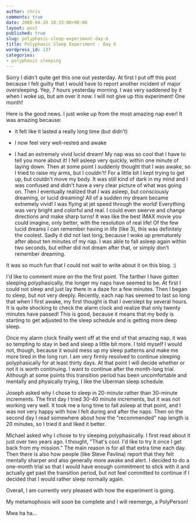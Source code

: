 ```yaml
---
author: chris
comments: true
date: 2008-04-20 10:33:00+00:00
layout: post
published: true
slug: polyphasic-sleep-experiment-day-6
title: Polyphasic Sleep Experiment - Day 6
wordpress_id: 137
categories:
- polyphasic sleeping
---
```


Sorry I didn't quite get this one out yesterday.  At first I put off this post because I felt guilty that I would have to report another incident of major oversleeping. Yep, 7 hours yesterday morning.  I was very saddened by it when I woke up, but am over it now.  I will not give up this experiment!  One month!  
  
Here is the good news.  I just woke up from the most amazing nap ever!  It was amazing because:  


  * it felt like it lasted a really long time (but didn't)  

  * I now feel very well-rested and awake
  * I had an extremely vivid lucid dream!
My nap was so cool that I have to tell you more about it!  I fell asleep very quickly, within one minute of laying down.  Then at some point I suddenly thought that I was awake, so I tried to raise my arms, but I couldn't!  For a little bit I kept trying to get up, but couldn't move my body.  It was still kind of dark in my mind and I was confused and didn't have a very clear picture of what was going on.  Then I eventually realized that I was asleep, but consciously dreaming, or lucid dreaming!  All of a sudden my dream became extremely vivid!  I was flying at jet speed through the world!  Everything was very bright and colorful and real.  I could even swerve and change directions and make sharp turns!  It was like the best IMAX movie you could imagine, only better, with the resolution of real life!   Of the few lucid dreams I can remember having in life (like 3), this was definitely the coolest.  Sadly it did not last long, because I woke up prematurely after about ten minutes of my nap.  I was able to fall asleep again within two seconds, but either did not dream after that, or simply don't remember dreaming.  
  
It was so much fun that I could not wait to write about it on this blog. :)  
  
I'd like to comment more on the the first point.  The farther I have gotten sleeping polyphasically, the longer my naps have seemed to be.  At first I could not sleep and just lay there in a daze for a few minutes.  Then I began to sleep, but not very deeply.  Recently, each nap has seemed to last so long that when I first awake, my first thought is that I overslept by several hours.  It is quite shocking to check the alarm clock and realize that only twenty minutes have passed!  This is good, because it means that my body is starting to get adjusted to the sleep schedule and is getting more deep sleep.  
  
Once my alarm clock finally went off at the end of that amazing nap, it was so tempting to stay in bed and sleep a little bit more.  I told myself I would not, though, because it would mess up my sleep patterns and make me more tired in the long run.  I am very firmly resolved to continue sleeping polyphasically for at least thirty days.  At that point I will decide whether or not it is worth continuing.  I want to continue after the month-long trial.  Although at some points this transition period has been uncomfortable and mentally and physically trying, I like the Uberman sleep schedule.  
  
Joseph asked why I chose to sleep in 20-minute rather than 30-minute increments.  The first day I tried 30-40 minute increments, but it was not working very well.  It took me a long time to fall asleep at that point, and I was not very happy with how I felt during and after the naps. Then on the second day I read somewhere about how the "recommended" nap length is 20 minutes, so I tried it and liked it better.  
  
Michael asked why I chose to try sleeping polyphasically.  I first read about it just over two years ago.  I thought, "That's cool.  I'd like to try it once I get back from my mission."  The main reason is for all that extra time each day.  Then there is also how people (like Steve Pavlina) report that they felt mentally sharper and also generally more awake and alert.  I decided to do a one-month trial so that I would have enough commitment to stick with it and actually get past the transition period, but not feel committed to continue if I decided that I would rather sleep normally again.  
  
Overall, I am currently very pleased with how the experiment is going.  
  
My metamophosis will soon be complete and I will reemerge, a PolyPerson!  
  
Mwa ha ha...
